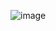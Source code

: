 ![image](https://user-images.githubusercontent.com/122611553/219567311-eb0ff151-2cf7-4b68-9368-fbffc61630be.png)
